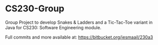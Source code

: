 # CS230-Group
Group Project to develop Snakes &amp; Ladders and a Tic-Tac-Toe variant in Java for CS230: Software Engineering module.

Full commits and more available at:
https://bitbucket.org/jesmaail/230a3
